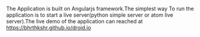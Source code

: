 The Application is built on Angularjs framework.The simplest way To run the application is to
start a live server(python simple server or atom live server).The live demo of the application
can reached at https://bhrthkshr.github.io/droid.io
